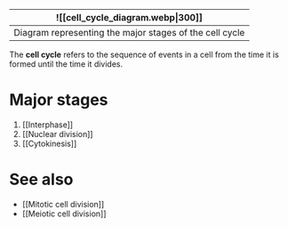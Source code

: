 |            ![[cell_cycle_diagram.webp\|300]]            |
| :-----------------------------------------------------: |
| Diagram representing the major stages of the cell cycle |

The **cell cycle** refers to the sequence of events in a cell from the time it is formed until the time it divides.

# Major stages
1. [[Interphase]]
2. [[Nuclear division]]
3. [[Cytokinesis]]

# See also
- [[Mitotic cell division]]
- [[Meiotic cell division]]
